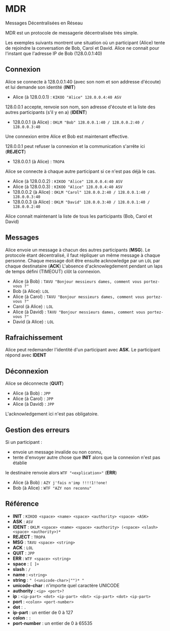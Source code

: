 # MDR #

Messages Décentralisées en Réseau

MDR est un protocole de messagerie décentralisée très simple.

Les exemples suivants montrent une situation où un participant (Alice) tente de rejoindre la conversation de Bob, Carol et David.
Alice ne connait pour l'instant que l'adresse IP de Bob (128.0.0.1:40)

## Connexion ##

Alice se connecte à 128.0.0.1:40 (avec son nom et son addresse d'écoute) et lui demande son identité (**INIT**)

 - Alice (à 128.0.0.1) : `KIKOO "Alice" 128.0.0.4:40 ASV`

128.0.0.1 accepte, renvoie son nom, son adresse d'écoute et la liste des autres participants (s'il y en a) (**IDENT**)

 - 128.0.0.1 (à Alice) : `OKLM "Bob" 128.0.0.1:40 / 128.0.0.2:40 / 128.0.0.3:40`

Une connexion entre Alice et Bob est maintenant effective.

128.0.0.1 peut refuser la connexion et la communication s'arrête ici (**REJECT**)

 - 128.0.0.1 (à Alice) : `TROPA`

Alice se connecte à chaque autre participant si ce n'est pas déjà le cas.

 - Alice (à 128.0.0.2) : `KIKOO "Alice" 128.0.0.4:40 ASV`
 - Alice (à 128.0.0.3) : `KIKOO "Alice" 128.0.0.4:40 ASV`
 - 128.0.0.2 (à Alice) : `OKLM "Carol" 128.0.0.2:40 / 128.0.0.1:40 / 128.0.0.3:40`
 - 128.0.0.3 (à Alice) : `OKLM "David" 128.0.0.3:40 / 128.0.0.1:40 / 128.0.0.2:40`

Alice connait maintenant la liste de tous les participants (Bob, Carol et David)

## Messages ##

Alice envoie un message à chacun des autres participants (**MSG**). Le protocole étant décentralisé, il faut répliquer un même
message à chaque personne.
Chaque message doit être ensuite acknowledge par un `LOL` par chaque destinataire (**ACK**)
L'absence d'acknowlegdement pendant un laps de temps défini (TIMEOUT) clôt la connexion.

 - Alice (à Bob) : `TAVU "Bonjour messieurs dames, comment vous portez-vous ?"`
 - Bob (à Alice): `LOL`
 - Alice (à Carol) : `TAVU "Bonjour messieurs dames, comment vous portez-vous ?"`
 - Carol (à Alice) : `LOL`
 - Alice (à David) : `TAVU "Bonjour messieurs dames, comment vous portez-vous ?"`
 - David (à Alice) : `LOL`


## Rafraichissement ##

Alice peut redemander l'identité d'un participant avec **ASK**. Le participant répond avec **IDENT**

## Déconnexion ##

Alice se déconnecte (**QUIT**)

 - Alice (à Bob) : `JPP`
 - Alice (à Carol) : `JPP`
 - Alice (à David) : `JPP`

L'acknowledgement ici n'est pas obligatoire.

## Gestion des erreurs ##

Si un participant :

 - envoie un message invalide ou non connu,
 - tente d'envoyer autre chose que **INIT** alors que la connexion n'est pas établie

le destinaire renvoie alors `WTF "<explication>"` (**ERR**)

 - Alice (à Bob) : `AZY j'fais n'imp !!!!1!!one!`
 - Bob (à Alice) : `WTF "AZY non reconnu"`

## Référence ##

 - **INIT** : `KIKOO <space> <name> <space> <authority> <space> <ASK>`
 - **ASK** : `ASV`
 - **IDENT** : `OKLM <space> <name> <space> <authority> (<space> <slash> <space> <authority>)*`
 - **REJECT** : `TROPA`
 - **MSG** : `TAVU <space> <string>`
 - **ACK** : `LOL`
 - **QUIT** : `JPP`
 - **ERR** : `WTF <space> <string>`
 - **space** : `[ ]+`
 - **slash** : `/`
 - **name** : `<string>`
 - **string** : `" (<unicode-char>|"")* "`
 - **unicode-char** : n'importe quel caractère UNICODE
 - **authority** : `<ip> <port>?`
 - **ip** : `<ip-part> <dot> <ip-part> <dot> <ip-part> <dot> <ip-part>`
 - **port** : `<colon> <port-number>`
 - **dot** : `.`
 - **ip-part** : un entier de 0 à 127
 - **colon** : `:`
 - **port-number** : un entier de 0 à 65535
